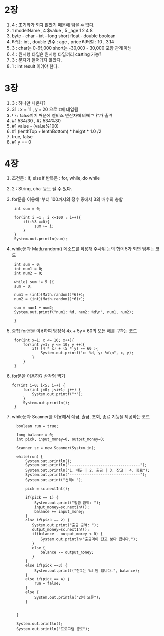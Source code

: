 # 2장

1. 4 : 초기화가 되지 않았기 때문에 읽을 수 없다.
2. 1 modelName , 4 $value , 5 _age
    1      2       4       8
3. byte - char  - int  - long
          short
                 float - double
   boolean
4. 타입 : int , double
   변수 : age , price
   리터럴 : 10 , 3.14
5. 3 : char는 0-65,000 short는 -30,000 - 30,000 포함 관계 아님
6. 4 : 원시형 타입은 원시형 타입끼리 casting 가능?
7. 3 : 문자가 들어가지 않았다.
8. 1 : int result 이어야 한다.

# 3장

1. 3 : 하나만 나온다?
2. 31 : x = 11 , y = 20 으로 z에 대입됨
3. 나 : false이기 때문에 엘비스 연산자에 의해 "나"가 출력
4. #1 534/30 , #2 534%30
5. #1 value - (value%100)
6. #1 (lenthTop + lenthBottom) * height * 1.0 /2
7. true, false
8. #1 y == 0

# 4장

1. 조건문 : if, else if
   반복문 : for, while, do while
2. 2 : String, char 등도 될 수 있다.

3. for문을 이용해 1부터 100까지의 정수 중에서 3의 배수의 총합 

        int sum = 0;

    	for(int i =1 ; i <=100 ; i++){
    	    if(i%3 ==0){
    	         sum += i;
    	    }
    	}
        System.out.println(sum);

4. while문과 Math.random() 메소드를 이용해 주사위 눈의 합이 5가 되면 멈추는 코드

        int sum = 0;
        int num1 = 0;
   	    int num2 = 0;

   	    while( sum != 5 ){
    	sum = 0;

        num1 = (int)(Math.random()*6)+1;
        num2 = (int)(Math.random()*6)+1;

        sum = num1 + num2;
        System.out.printf("num1: %d, num2: %d\n", num1, num2);
    
        }
   	   
5. 중첩 for문을 이용하여 방정식 4x + 5y = 60의 모든 해를 구하는 코드

        for(int x=1; x <= 10; x++){
    	    for(int y=1; y <= 10; y ++){
    	        if( (4 * x) + (5 * y) == 60 ){
    	            System.out.printf("x: %d, y: %d\n", x, y);
    	        }
    	    }
    	}

6. for문을 이용하여 삼각형 찍기

       for(int i=0; i<5; i++) {
    		for(int j=0; j<i+1; j++) {
    			System.out.printf("*");
    		}
    		System.out.println();
    	}

7. while문과 Scanner를 이용해서 예금, 출금, 조회, 종료 기능을 제공하는 코드

         boolean run = true;
    	 
    	 long balance = 0;
    	 int pick, input_money=0, output_money=0;
    	 
    	 Scanner sc = new Scanner(System.in);
    	 
    	 while(run) {
    		 System.out.println();
    		 System.out.println("--------------------------------");
    		 System.out.println("1. 예금 | 2. 출금 | 3. 잔고 | 4. 종료");
    		 System.out.println("--------------------------------");
    		 System.out.print("선택> ");
    		 
    		 pick = sc.nextInt();
    		 
    		 if(pick == 1) {
    			 System.out.print("입금 금액: ");
    			 input_money=sc.nextInt();
    			 balance += input_money;
    		 }
    		 else if(pick == 2) {
    			System.out.print("출금 금액: "); 
    			output_money=sc.nextInt();
    			if(balance - output_money < 0) {
    				System.out.println("출금액이 잔고 보다 큽니다.");
    			}
    			else {
    				balance -= output_money;
    			}
    		 }
    		 else if(pick ==3) {
    			 System.out.printf("잔고는 %d 원 입니다.", balance);
    		 }
    		 else if(pick == 4) {
    			 run = false;
    		 }
    		 else {
    			 System.out.println("입력 오류");
    		 }
    		 
    		 
    	 }
    	 
    	 System.out.println();
    	 System.out.println("프로그램 종료");
    	 



